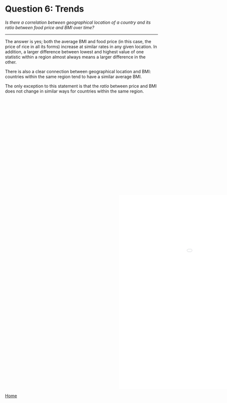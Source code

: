 # Question 6: Trends
*Is there a correlation between geographical location of a country and its ratio between food price and BMI over time?*

<hr>

The answer is yes; both the average BMI and food price (in this case, the price of rice in all its forms) increase at similar rates in any given location. In addition, a larger difference between lowest and highest value of one statistic within a region almost always means a larger difference in the other.

There is also a clear connection between geographical location and BMI: countries within the same region tend to have a similar average BMI.

The only exception to this statement is that the *ratio* between price and BMI does not change in similar ways for countries within the same region.

<link rel="stylesheet" href="https://cdn.pydata.org/bokeh/release/bokeh-0.13.0.min.css" type="text/css" />
<link rel="stylesheet" href="https://cdn.pydata.org/bokeh/release/bokeh-widgets-0.13.0.min.css" type="text/css" />

<!-- <script src="/DAV/data/js/include_html.js"></script>
<div style="height:100px" html-file-url="/DAV/git/Mirka/slider.html"></div>
<script>include_html()</script> -->

<div style="margin-left:-250, margin-top:-320;margin-bottom:-320">
<iframe src="/DAV/git/Mirka/Rice_vs_BMI_slider.html"
    sandbox="allow-same-origin allow-scripts"
    width="1500"
    height="1280"
    scrolling="no"
    seamless="seamless"
    style="-webkit-transform:scale(0.5);-moz-transform-scale(0.5);"
    frameborder="0">
</iframe>
</div>

<a href="/DAV/dashboard">Home</a>
